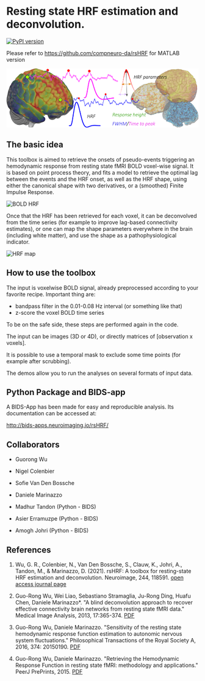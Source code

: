 Resting state HRF estimation and deconvolution.
========
[![PyPI version](https://badge.fury.io/py/rsHRF.png)](https://badge.fury.io/py/rsHRF)

Please refer to https://github.com/compneuro-da/rsHRF for MATLAB version

![BOLD HRF](https://github.com/guorongwu/rsHRF/raw/master/docs/BOLD_HRF.png)


The basic idea 
-------------

This toolbox is aimed to retrieve the onsets of pseudo-events triggering an hemodynamic response from resting state fMRI BOLD voxel-wise signal.
It is based on point process theory, and fits a model to retrieve the optimal lag between the events and the HRF onset, as well as the HRF shape, using either the canonical shape with two derivatives, or a (smoothed) Finite Impulse Response.

![BOLD HRF](http://users.ugent.be/~dmarinaz/example_hrf.png)

Once that the HRF has been retrieved for each voxel, it can be deconvolved from the time series (for example to improve lag-based connectivity estimates), or one can map the shape parameters everywhere in the brain (including white matter), and use the shape as a pathophysiological indicator.

![HRF map](http://users.ugent.be/~dmarinaz/FIR_Height_full_layout.png)

How to use the toolbox 
-------------

The input is voxelwise BOLD signal, already preprocessed according to your favorite recipe. Important thing are:

* bandpass filter in the 0.01-0.08 Hz interval (or something like that)
* z-score the voxel BOLD time series

To be on the safe side, these steps are performed again in the code.

The input can be images (3D or 4D), or directly matrices of [observation x voxels].

It is possible to use a temporal mask to exclude some time points (for example after scrubbing).

The demos allow you to run the analyses on several formats of input data.

Python Package and BIDS-app 
-------------
A BIDS-App has been made for easy and reproducible analysis. Its documentation can be accessed at:

http://bids-apps.neuroimaging.io/rsHRF/

Collaborators 
-------------
* Guorong Wu
* Nigel Colenbier
* Sofie Van Den Bossche
* Daniele Marinazzo

* Madhur Tandon (Python - BIDS)
* Asier Erramuzpe (Python - BIDS)
* Amogh Johri   (Python - BIDS)


**References**
--------
1. Wu, G. R., Colenbier, N., Van Den Bossche, S., Clauw, K., Johri, A., Tandon, M., & Marinazzo, D. (2021). rsHRF: A toolbox for resting-state HRF estimation and deconvolution. Neuroimage, 244, 118591. [open access journal page](https://www.sciencedirect.com/science/article/pii/S1053811921008648)

2. Guo-Rong Wu, Wei Liao, Sebastiano Stramaglia, Ju-Rong Ding, Huafu Chen, Daniele Marinazzo*. "A blind deconvolution approach to recover effective connectivity brain networks from resting state fMRI data." Medical Image Analysis, 2013, 17:365-374. [PDF](https://github.com/guorongwu/rsHRF/raw/master/docs/2013_MIA.pdf)

3. Guo-Rong Wu, Daniele Marinazzo. "Sensitivity of the resting state hemodynamic response function estimation to autonomic nervous system fluctuations." Philosophical Transactions of the Royal Society A, 2016, 374: 20150190. [PDF](https://github.com/guorongwu/rsHRF/raw/master/docs/2016_PTA.pdf)

4. Guo-Rong Wu, Daniele Marinazzo. "Retrieving the Hemodynamic Response Function in resting state fMRI: methodology and applications." PeerJ PrePrints, 2015. [PDF](https://github.com/guorongwu/rsHRF/raw/master/docs/poster_OHBM2016_HRF.pdf)
